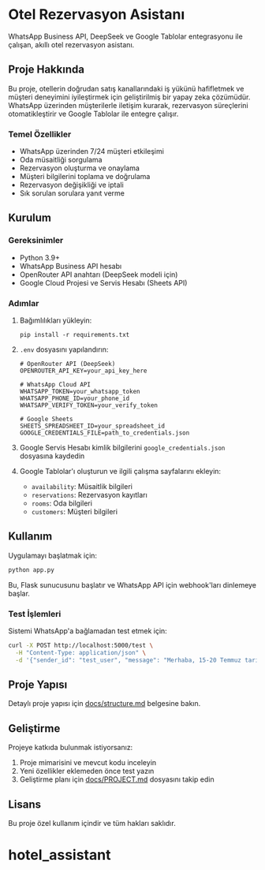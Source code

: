 # Otel Rezervasyon Asistanı

WhatsApp Business API, DeepSeek ve Google Tablolar entegrasyonu ile çalışan, akıllı otel rezervasyon asistanı.

## Proje Hakkında

Bu proje, otellerin doğrudan satış kanallarındaki iş yükünü hafifletmek ve müşteri deneyimini iyileştirmek için geliştirilmiş bir yapay zeka çözümüdür. WhatsApp üzerinden müşterilerle iletişim kurarak, rezervasyon süreçlerini otomatikleştirir ve Google Tablolar ile entegre çalışır.

### Temel Özellikler

- WhatsApp üzerinden 7/24 müşteri etkileşimi
- Oda müsaitliği sorgulama
- Rezervasyon oluşturma ve onaylama
- Müşteri bilgilerini toplama ve doğrulama
- Rezervasyon değişikliği ve iptali
- Sık sorulan sorulara yanıt verme

## Kurulum

### Gereksinimler

- Python 3.9+
- WhatsApp Business API hesabı
- OpenRouter API anahtarı (DeepSeek modeli için)
- Google Cloud Projesi ve Servis Hesabı (Sheets API)

### Adımlar

1. Bağımlılıkları yükleyin:
   ```
   pip install -r requirements.txt
   ```

2. `.env` dosyasını yapılandırın:
   ```
   # OpenRouter API (DeepSeek)
   OPENROUTER_API_KEY=your_api_key_here

   # WhatsApp Cloud API
   WHATSAPP_TOKEN=your_whatsapp_token
   WHATSAPP_PHONE_ID=your_phone_id
   WHATSAPP_VERIFY_TOKEN=your_verify_token

   # Google Sheets
   SHEETS_SPREADSHEET_ID=your_spreadsheet_id
   GOOGLE_CREDENTIALS_FILE=path_to_credentials.json
   ```

3. Google Servis Hesabı kimlik bilgilerini `google_credentials.json` dosyasına kaydedin

4. Google Tablolar'ı oluşturun ve ilgili çalışma sayfalarını ekleyin:
   - `availability`: Müsaitlik bilgileri
   - `reservations`: Rezervasyon kayıtları
   - `rooms`: Oda bilgileri
   - `customers`: Müşteri bilgileri

## Kullanım

Uygulamayı başlatmak için:

```bash
python app.py
```

Bu, Flask sunucusunu başlatır ve WhatsApp API için webhook'ları dinlemeye başlar.

### Test İşlemleri

Sistemi WhatsApp'a bağlamadan test etmek için:

```bash
curl -X POST http://localhost:5000/test \
  -H "Content-Type: application/json" \
  -d '{"sender_id": "test_user", "message": "Merhaba, 15-20 Temmuz tarihleri arasında 2 kişi için oda müsaitliği öğrenmek istiyorum"}'
```

## Proje Yapısı

Detaylı proje yapısı için [docs/structure.md](docs/structure.md) belgesine bakın.

## Geliştirme

Projeye katkıda bulunmak istiyorsanız:

1. Proje mimarisini ve mevcut kodu inceleyin
2. Yeni özellikler eklemeden önce test yazın
3. Geliştirme planı için [docs/PROJECT.md](docs/PROJECT.md) dosyasını takip edin

## Lisans

Bu proje özel kullanım içindir ve tüm hakları saklıdır.
# hotel_assistant
